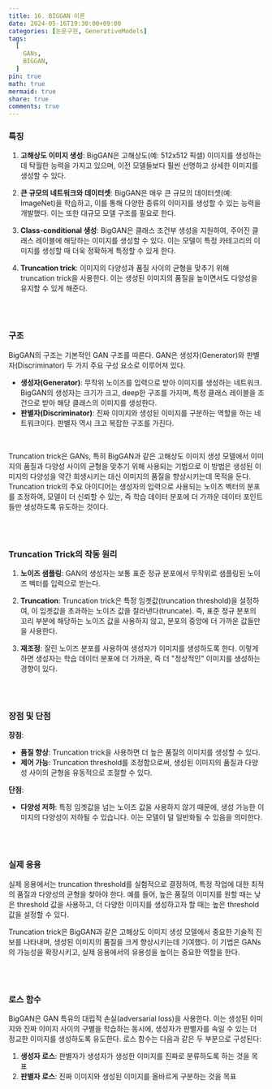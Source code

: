 ```yaml
--- 
title: 16. BIGGAN 이론
date: 2024-05-16T19:30:00+09:00
categories: [논문구현, GenerativeModels]
tags:
  [
    GANs,
    BIGGAN,
  ]
pin: true
math: true
mermaid: true
share: true 
comments: true
---
```


### 특징

1. **고해상도 이미지 생성**: BigGAN은 고해상도(예: 512x512 픽셀) 이미지를 생성하는 데 탁월한 능력을 가지고 있으며, 이전 모델들보다 훨씬 선명하고 상세한 이미지를 생성할 수 있다.

2. **큰 규모의 네트워크와 데이터셋**: BigGAN은 매우 큰 규모의 데이터셋(예: ImageNet)을 학습하고, 이를 통해 다양한 종류의 이미지를 생성할 수 있는 능력을 개발했다. 이는 또한 대규모 모델 구조를 필요로 한다.

3. **Class-conditional 생성**: BigGAN은 클래스 조건부 생성을 지원하여, 주어진 클래스 레이블에 해당하는 이미지를 생성할 수 있다. 이는 모델이 특정 카테고리의 이미지를 생성할 때 더욱 정확하게 특정할 수 있게 한다.

4. **Truncation trick**: 이미지의 다양성과 품질 사이의 균형을 맞추기 위해 truncation trick을 사용한다. 이는 생성된 이미지의 품질을 높이면서도 다양성을 유지할 수 있게 해준다.

<br/>
<br/>

### 구조

BigGAN의 구조는 기본적인 GAN 구조를 따른다. GAN은 생성자(Generator)와 판별자(Discriminator) 두 가지 주요 구성 요소로 이루어져 있다.

- **생성자(Generator)**: 무작위 노이즈를 입력으로 받아 이미지를 생성하는 네트워크. BigGAN의 생성자는 크기가 크고, deep한 구조를 가지며, 특정 클래스 레이블을 조건으로 받아 해당 클래스의 이미지를 생성한다.
- **판별자(Discriminator)**: 진짜 이미지와 생성된 이미지를 구분하는 역할을 하는 네트워크이다. 판별자 역시 크고 복잡한 구조를 가진다.

<br/>

Truncation trick은 GANs, 특히 BigGAN과 같은 고해상도 이미지 생성 모델에서 이미지의 품질과 다양성 사이의 균형을 맞추기 위해 사용되는 기법으로 이 방법은 생성된 이미지의 다양성을 약간 희생시키는 대신 이미지의 품질을 향상시키는데 목적을 둔다. Truncation trick의 주요 아이디어는 생성자의 입력으로 사용되는 노이즈 벡터의 분포를 조정하여, 모델이 더 신뢰할 수 있는, 즉 학습 데이터 분포에 더 가까운 데이터 포인트들만 생성하도록 유도하는 것이다.

<br/>
<br/>

### Truncation Trick의 작동 원리

1. **노이즈 샘플링**: GAN의 생성자는 보통 표준 정규 분포에서 무작위로 샘플링된 노이즈 벡터를 입력으로 받는다. 

2. **Truncation**: Truncation trick은 특정 임곗값(truncation threshold)을 설정하여, 이 임곗값을 초과하는 노이즈 값을 잘라낸다(truncate).  즉, 표준 정규 분포의 꼬리 부분에 해당하는 노이즈 값을 사용하지 않고, 분포의 중앙에 더 가까운 값들만을 사용한다.

3. **재조정**: 잘린 노이즈 분포를 사용하여 생성자가 이미지를 생성하도록 한다. 이렇게 하면 생성자는 학습 데이터 분포에 더 가까운, 즉 더 "정상적인" 이미지를 생성하는 경향이 있다.

<br/>
<br/>

### 장점 및 단점

**장점**:
- **품질 향상**: Truncation trick을 사용하면 더 높은 품질의 이미지를 생성할 수 있다. 
- **제어 가능**: Truncation threshold를 조정함으로써, 생성된 이미지의 품질과 다양성 사이의 균형을 유동적으로 조절할 수 있다.

**단점**:
- **다양성 저하**: 특정 임곗값을 넘는 노이즈 값을 사용하지 않기 때문에, 생성 가능한 이미지의 다양성이 저하될 수 있습니다. 이는 모델이 덜 일반화될 수 있음을 의미한다.

<br/>
<br/>

### 실제 응용

실제 응용에서는 truncation threshold를 실험적으로 결정하여, 특정 작업에 대한 최적의 품질과 다양성의 균형을 찾아야 한다. 예를 들어, 높은 품질의 이미지를 원할 때는 낮은 threshold 값을 사용하고, 더 다양한 이미지를 생성하고자 할 때는 높은 threshold 값을 설정할 수 있다.

Truncation trick은 BigGAN과 같은 고해상도 이미지 생성 모델에서 중요한 기술적 진보를 나타내며, 생성된 이미지의 품질을 크게 향상시키는데 기여했다. 이 기법은 GANs의 가능성을 확장시키고, 실제 응용에서의 유용성을 높이는 중요한 역할을 한다.

<br/>
<br/>

### 로스 함수

BigGAN은 GAN 특유의 대립적 손실(adversarial loss)을 사용한다. 이는 생성된 이미지와 진짜 이미지 사이의 구별을 학습하는 동시에, 생성자가 판별자를 속일 수 있는 더 정교한 이미지를 생성하도록 유도한다. 로스 함수는 다음과 같은 두 부분으로 구성된다:

1. **생성자 로스**: 판별자가 생성자가 생성한 이미지를 진짜로 분류하도록 하는 것을 목표
2. **판별자 로스**: 진짜 이미지와 생성된 이미지를 올바르게 구분하는 것을 목표




